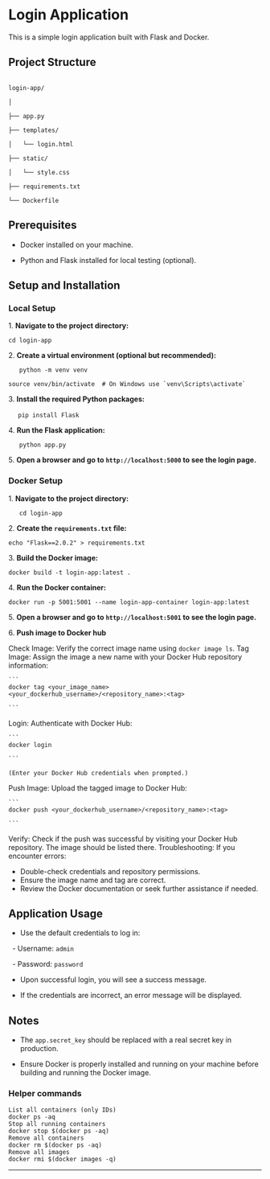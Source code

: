 
# Login Application

This is a simple login application built with Flask and Docker.

## Project Structure

```

login-app/

│

├── app.py

├── templates/

│   └── login.html

├── static/

│   └── style.css

├── requirements.txt

└── Dockerfile

```

## Prerequisites

- Docker installed on your machine.

- Python and Flask installed for local testing (optional).

## Setup and Installation

### Local Setup

1\. **Navigate to the project directory:**

```
cd login-app
```

2\. **Create a virtual environment (optional but recommended):**

```
   python -m venv venv
```
```
source venv/bin/activate  # On Windows use `venv\Scripts\activate`
```

3\. **Install the required Python packages:**

   ```
  pip install Flask
   ```

4\. **Run the Flask application:**

```
   python app.py
```

5\. **Open a browser and go to `http://localhost:5000` to see the login page.**

### Docker Setup

1\. **Navigate to the project directory:**

```
   cd login-app
```

2\. **Create the `requirements.txt` file:**
```
echo "Flask==2.0.2" > requirements.txt
```
3\. **Build the Docker image:**
   
```
docker build -t login-app:latest .
```

4\. **Run the Docker container:**

```
docker run -p 5001:5001 --name login-app-container login-app:latest
```

5\. **Open a browser and go to `http://localhost:5001` to see the login page.**

6\. **Push image to Docker hub**
   
Check Image: Verify the correct image name using `docker image ls`.
Tag Image: Assign the image a new name with your Docker Hub repository information:

    ```
    docker tag <your_image_name> <your_dockerhub_username>/<repository_name>:<tag>

    ```

Login: Authenticate with Docker Hub:

    ```
    docker login

    ```

    (Enter your Docker Hub credentials when prompted.)
Push Image: Upload the tagged image to Docker Hub:

    ```
    docker push <your_dockerhub_username>/<repository_name>:<tag>

    ```

Verify: Check if the push was successful by visiting your Docker Hub repository. The image should be listed there.
Troubleshooting: If you encounter errors:
  -   Double-check credentials and repository permissions.
  -   Ensure the image name and tag are correct.
  -   Review the Docker documentation or seek further assistance if needed.

## Application Usage

- Use the default credentials to log in:

  - Username: `admin`

  - Password: `password`

- Upon successful login, you will see a success message.

- If the credentials are incorrect, an error message will be displayed.

## Notes

- The `app.secret_key` should be replaced with a real secret key in production.

- Ensure Docker is properly installed and running on your machine before building and running the Docker image.

### Helper commands
```
List all containers (only IDs)
docker ps -aq
Stop all running containers
docker stop $(docker ps -aq)
Remove all containers
docker rm $(docker ps -aq)
Remove all images
docker rmi $(docker images -q)
```
---

